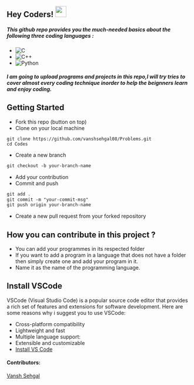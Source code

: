 <h2> Hey Coders! <img src="https://raw.githubusercontent.com/nixin72/nixin72/master/wave.gif" width="30px"></h2>
<h5>This github repo provides you the much-needed basics about the following three coding languages : </h5>

-
  ![C](https://img.shields.io/badge/-C-333333?style=flat&logo=C%2B%2B&logoColor=454B1B)
-
  ![C++](https://img.shields.io/badge/-C++-333333?style=flat&logo=C%2B%2B&logoColor=00599C)
-  
  ![Python](https://img.shields.io/badge/-Python-333333?style=flat&logo=python)
  

<h5>
I am going to upload programs and projects in this repo,I will try tries to cover almost every coding technique inorder to help the beignners learn and enjoy coding.
<h5>


## Getting Started

- Fork this repo (button on top)
- Clone on your local machine

```terminal
git clone https://github.com/vanshsehgal08/Problems.git
cd Codes
```

- Create a new branch

```markdown
git checkout -b your-branch-name
```
- Add your contribution
- Commit and push

```markdown
git add .
git commit -m "your-commit-msg"
git push origin your-branch-name
```

- Create a new pull request from your forked repository

## How you can contribute in this project ?
- You can add your programmes in its respected folder
- If you want to add a program in a language that does not have a folder then simply create one and add your program in it. 
- Name it as the name of the programming language.



## Install VSCode
VSCode (Visual Studio Code) is a popular source code editor that provides a rich set of features and extensions for software development. Here are some reasons why i suggest you to use VSCode:
- Cross-platform compatibility
- Lightweight and fast
- Multiple language support:
- Extensible and customizable 
- [Install VS Code](https://www.geeksforgeeks.org/how-to-install-visual-studio-code-on-windows/)



#### Contributors:
[Vansh Sehgal](https://github.com/vanshsehgal08 "View Profile")
